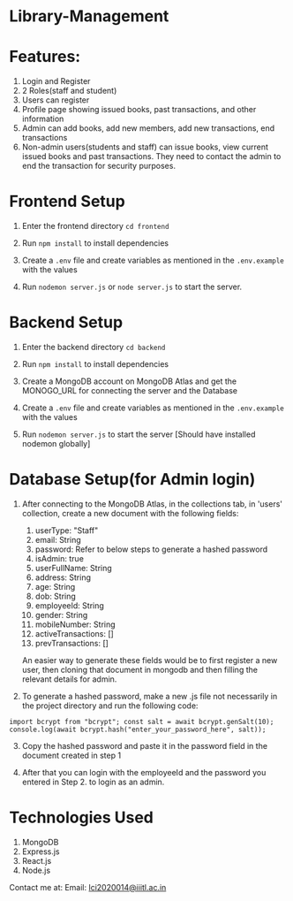 # Library-Management

# Features:
1. Login and Register
2. 2 Roles(staff and student)
3. Users can register
4. Profile page showing issued books, past transactions, and other information
5. Admin can add books, add new members, add new transactions, end transactions
6. Non-admin users(students and staff) can issue books, view current issued books and
   past transactions. They need to contact the admin to end the transaction for security
   purposes.



# Frontend Setup 

1. Enter the frontend directory
   `cd frontend`

2. Run `npm install` to install dependencies

3. Create a `.env` file and create variables as mentioned in the `.env.example` with the values

4. Run `nodemon server.js` or `node server.js` to start the server.



# Backend Setup

1. Enter the backend directory
    `cd backend`

2. Run `npm install` to install dependencies

3. Create a MongoDB account on MongoDB Atlas and get the MONOGO_URL for connecting the server and the Database

4. Create a `.env` file and create variables as mentioned in the `.env.example` with the values

5. Run `nodemon server.js` to start the server [Should have installed nodemon globally]



# Database Setup(for Admin login)

1. After connecting to the MongoDB Atlas, in the collections tab, in 'users' collection, create a new document with the following fields:
    1. userType: "Staff"
    2. email: String
    3. password: Refer to below steps to generate a hashed password
    4. isAdmin: true
    5. userFullName: String
    6. address: String
    7. age: String
    8. dob: String
    9. employeeId: String
   10. gender: String
   11. mobileNumber: String
   12. activeTransactions: []
   13. prevTransactions: []

      An easier way to generate these fields would be to first register a new user, then cloning that document in mongodb and then filling the relevant details for admin.

2. To generate a hashed password, make a new .js file not necessarily in the project directory and run the following code:

`import bcrypt from "bcrypt";
const salt = await bcrypt.genSalt(10);
console.log(await bcrypt.hash("enter_your_password_here", salt));`

3. Copy the hashed password and paste it in the password field in the document created in step 1

4. After that  you can login with the employeeId and the password you entered in Step 2. to login as an admin.


# Technologies Used

1. MongoDB
2. Express.js
3. React.js
4. Node.js

Contact me at:
Email: lci2020014@iiitl.ac.in

